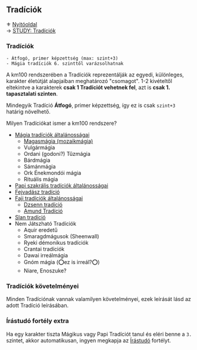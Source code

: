## Tradíciók

⚜️ [Nyitóoldal](start.md)\
→ [STUDY: Tradíciók](https://github.com/kaktusztea/km100/wiki/STUDY.tradiciok)

### Tradíciók
```
- Átfogó, primer képzettség (max: szint+3)
- Mágia tradíciók 6. szinttől varázsolhatnak
```

A km100 rendszerében a Tradíciók reprezentálják az egyedi, különleges, karakter életútját alapjaiban meghatározó "csomagot". 1-2 kivételtől eltekintve a karakterek **csak 1 Tradíciót vehetnek fel**, azt is **csak 1. tapasztalati szinten**.

Mindegyik Tradíció **Átfogó**, primer képzettség, így ez is csak `szint+3` határig növelhető.

Milyen Tradíciókat ismer a km100 rendszere?

- [Mágia tradíciók általánosságai](051_00_magia_tradiciok.md)
	- [Magasmágia (mozaikmágia)](051_01_magasmagia.md)
	- Vulgármágia
	- Ordani (godoni?) Tűzmágia
	- Bárdmágia
	- Sámánmágia
	- Ork Énekmondói mágia
	- Rituális mágia
- [Papi szakrális tradíciók általánosságai](052_00_papi_tradiciok.md)
- [Fejvadász tradíció](053_fejvadasz_tradicio.md)
- [Faji tradíciók általánosságai](054_00_faji_tradiciok.md)
	- [Dzsenn tradíció](054_01_dzsenn_tradicio.md)
	- [Amund Tradíció](054_02_amund_tradicio.md)
- [Slan tradíció](055_slan_tradicio.md)
- Nem Játszható Tradíciók
	- Aquir eredetű
	- Smaragdmágusok (Sheenwall)
	- Ryeki démonikus tradíciók
	- Crantai tradíciók
	- Dawai irreálmágia
	- Gnóm mágia (⭕ez is irreál?⭕)
	- Niare, Enoszuke?

### Tradíciók követelményei

Minden Tradíciónak vannak valamilyen követelményei, ezek leírását lásd az adott Tradíció leírásában.

### Írástudó fortély extra

Ha egy karakter tiszta Mágikus vagy Papi Tradíciót tanul és eléri benne a `3.` szintet, akkor automatikusan, ingyen megkapja az [Írástudó](irastudo) fortélyt.
